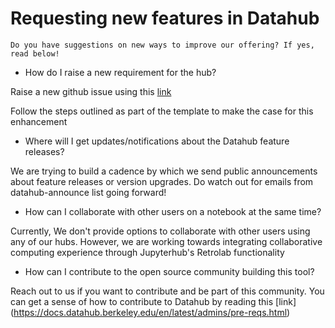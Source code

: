 # Requesting new features in Datahub

```{note}
Do you have suggestions on new ways to improve our offering? If yes, read below!

```

* How do I raise a new requirement for the hub?

Raise a new github issue using this [link](https://github.com/berkeley-dsep-infra/datahub/issues/new?assignees=&labels=type%3A+enhancement&template=featurerequest.md)

Follow the steps outlined as part of the template to make the case for this enhancement

* Where will I get updates/notifications about the Datahub feature releases?

We are trying to build a cadence by which we send public announcements about feature releases or version upgrades. Do watch out for emails from datahub-announce list going forward!
 
* How can I collaborate with other users on a notebook at the same time?

Currently, We don't provide options to collaborate with other users using any of our hubs. However, we are working towards integrating collaborative computing experience through Jupyterhub's Retrolab functionality

* How can I contribute to the open source community building this tool?

Reach out to us if you want to contribute and be part of this community. You can get a sense of how to contribute to Datahub by reading this [link] (https://docs.datahub.berkeley.edu/en/latest/admins/pre-reqs.html)
